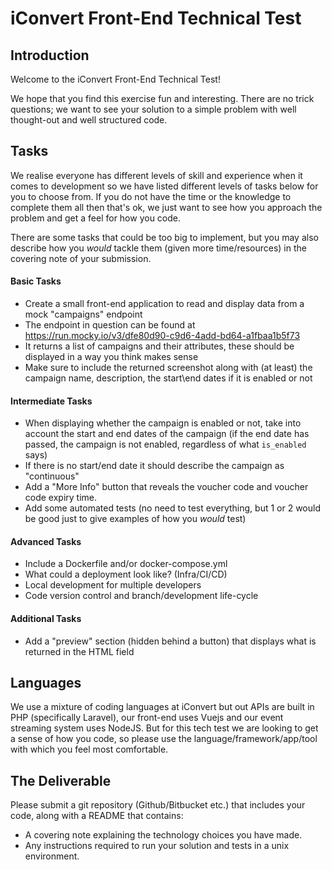 # iConvert Front-End Technical Test

## Introduction

Welcome to the iConvert Front-End Technical Test!

We hope that you find this exercise fun and interesting. There are no trick questions; we want to see your solution to a simple problem with well thought-out and well structured code.

## Tasks

We realise everyone has different levels of skill and experience when it comes to development so we have listed different levels of tasks below for you to choose from. If you do not have the time or the knowledge to complete them all then that's ok, we just want to see how you approach the problem and get a feel for how you code.

There are some tasks that could be too big to implement, but you may also describe how you _would_ tackle them (given more time/resources) in the covering note of your submission.

#### Basic Tasks
* Create a small front-end application to read and display data from a mock "campaigns" endpoint
* The endpoint in question can be found at https://run.mocky.io/v3/dfe80d90-c9d6-4add-bd64-a1fbaa1b5f73
* It returns a list of campaigns and their attributes, these should be displayed in a way you think makes sense
* Make sure to include the returned screenshot along with (at least) the campaign name, description, the start\end dates if it is enabled or not


#### Intermediate Tasks
* When displaying whether the campaign is enabled or not, take into account the start and end dates of the campaign (if the end date has passed, the campaign is not enabled, regardless of what `is_enabled` says)
* If there is no start/end date it should describe the campaign as "continuous"
* Add a "More Info" button that reveals the voucher code and voucher code expiry time.
* Add some automated tests (no need to test everything, but 1 or 2 would be good just to give examples of how you _would_ test)

#### Advanced Tasks
* Include a Dockerfile and/or docker-compose.yml
* What could a deployment look like? (Infra/CI/CD)
* Local development for multiple developers
* Code version control and branch/development life-cycle

#### Additional Tasks
* Add a "preview" section (hidden behind a button) that displays what is returned in the HTML field

## Languages

We use a mixture of coding languages at iConvert but out APIs are built in PHP (specifically Laravel), our front-end uses Vuejs and our event streaming system uses NodeJS. But for this tech test we are looking to get a sense of how you code, so please use the language/framework/app/tool with which you feel most comfortable.

## The Deliverable

Please submit a git repository (Github/Bitbucket etc.) that includes your code, along with a README that contains:

* A covering note explaining the technology choices you have made.
* Any instructions required to run your solution and tests in a unix environment.

